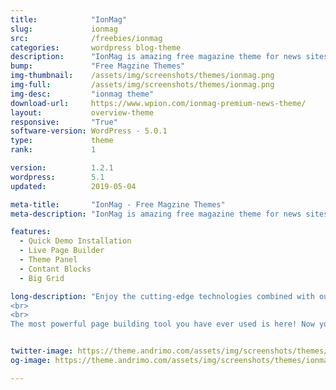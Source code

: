 ```yaml
---
title:            "IonMag"
slug:             ionmag
src:              /freebies/ionmag
categories:       wordpress blog-theme
description:      "IonMag is amazing free magazine theme for news sites and blogs or dynamic magazine site."
bump:             "Free Magzine Themes"
img-thumbnail:    /assets/img/screenshots/themes/ionmag.png
img-full:         /assets/img/screenshots/themes/ionmag.png
img-desc:         "ionmag theme"
download-url:     https://www.wpion.com/ionmag-premium-news-theme/
layout:           overview-theme
responsive:       "True"
software-version: WordPress - 5.0.1
type:             theme
rank:             1

version:          1.2.1
wordpress:        5.1
updated:          2019-05-04

meta-title:       "IonMag - Free Magzine Themes"
meta-description: "IonMag is amazing free magazine theme for news sites and blogs or dynamic magazine site."

features:
  - Quick Demo Installation
  - Live Page Builder
  - Theme Panel
  - Contant Blocks
  - Big Grid

long-description: "Enjoy the cutting-edge technologies combined with outstanding design! It's the right combination of spectacular elements, ideal spacing, and smart decisions in code development.
<br>
<br>
The most powerful page building tool you have ever used is here! Now you can build spectacular pages in virtually no time. Drag and drop the desired elements, arrange them, and save your settings. Creating pages has never been easier!"


twitter-image: https://theme.andrimo.com/assets/img/screenshots/themes/ionmag.png
og-image: https://theme.andrimo.com/assets/img/screenshots/themes/ionmag.png

---
```

